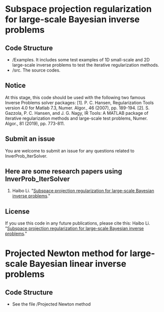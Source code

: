 # Subspace projection regularization for large-scale Bayesian inverse problems


## Code Structure
* /Examples. It includes some test examples of 1D small-scale and 2D large-scale inverse problems to test the iterative regularization methods.
* /src. The source codes. 
    

## Notice
At this stage, this code should be used with the following two famous Inverse Problems solver packages:
[1]. P. C. Hansen, Regularization Tools version 4.0 for Matlab 7.3, Numer. Algor., 46 (2007), pp. 189-194.
[2]. S. Gazzola, P. C. Hansen, and J. G. Nagy, IR Tools: A MATLAB package of iterative regularization methods and large-scale test problems, Numer. Algor., 81 (2019), pp. 773-811.


## Submit an issue
You are welcome to submit an issue for any questions related to InverProb_IterSolver. 

## Here are some research papers using InverProb_IterSolver
1. Haibo Li. "[Subspace projection regularization for large-scale Bayesian inverse problems](https://arxiv.org/abs/2310.18618)."

## License
If you use this code in any future publications, please cite this:
Haibo Li. "[Subspace projection regularization for large-scale Bayesian inverse problems](https://arxiv.org/abs/2310.18618)."



# Projected Newton method for large-scale Bayesian linear inverse problems

## Code Structure 
* See the file /Projected Newton method
